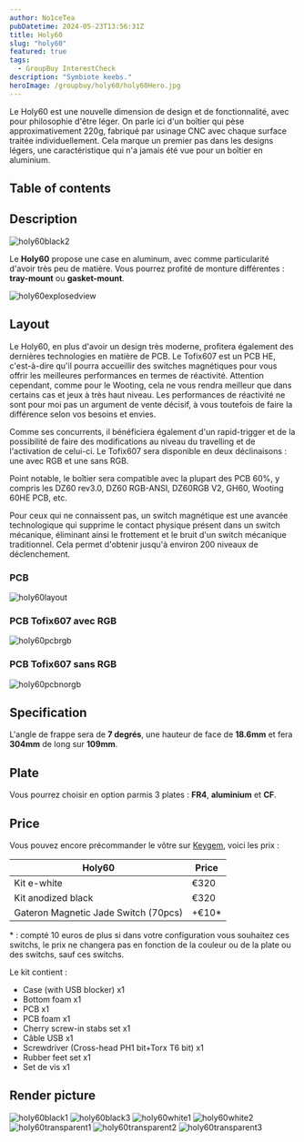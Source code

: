 ```yaml
---
author: No1ceTea
pubDatetime: 2024-05-23T13:56:31Z
title: Holy60
slug: "holy60"
featured: true
tags:
  - GroupBuy InterestCheck
description: "Symbiote keebs."
heroImage: /groupbuy/holy60/holy60Hero.jpg
---
```


Le Holy60 est une nouvelle dimension de design et de fonctionnalité, avec pour philosophie d'être léger. On parle ici d'un boîtier qui pèse approximativement 220g, fabriqué par usinage CNC avec chaque surface traitée individuellement. Cela marque un premier pas dans les designs légers, une caractéristique qui n'a jamais été vue pour un boîtier en aluminium.

## Table of contents

## Description

![holy60black2](/groupbuy/holy60/holy60black2.jpg)

Le **Holy60** propose une case en aluminum, avec comme particularité d'avoir très peu de matière. Vous pourrez profité de monture différentes : **tray-mount** ou **gasket-mount**.

![holy60explosedview](/groupbuy/holy60/holy60explosedview.jpg)

## Layout

Le Holy60, en plus d'avoir un design très moderne, profitera également des dernières technologies en matière de PCB. Le Tofix607 est un PCB HE, c'est-à-dire qu'il pourra accueillir des switches magnétiques pour vous offrir les meilleures performances en termes de réactivité. Attention cependant, comme pour le Wooting, cela ne vous rendra meilleur que dans certains cas et jeux à très haut niveau. Les performances de réactivité ne sont pour moi pas un argument de vente décisif, à vous toutefois de faire la différence selon vos besoins et envies.

Comme ses concurrents, il bénéficiera également d'un rapid-trigger et de la possibilité de faire des modifications au niveau du travelling et de l'activation de celui-ci. Le Tofix607 sera disponible en deux déclinaisons : une avec RGB et une sans RGB.

Point notable, le boîtier sera compatible avec la plupart des PCB 60%, y compris les DZ60 rev3.0, DZ60 RGB-ANSI, DZ60RGB V2, GH60, Wooting 60HE PCB, etc.

Pour ceux qui ne connaissent pas, un switch magnétique est une avancée technologique qui supprime le contact physique présent dans un switch mécanique, éliminant ainsi le frottement et le bruit d'un switch mécanique traditionnel. Cela permet d'obtenir jusqu'à environ 200 niveaux de déclenchement.

### PCB

![holy60layout](/groupbuy/holy60/holy60layout.jpg)

### PCB Tofix607 avec RGB

![holy60pcbrgb](/groupbuy/holy60/holy60pcbrgb.jpg)

### PCB Tofix607 sans RGB

![holy60pcbnorgb](/groupbuy/holy60/holy60pcbnorgb.jpg)

## Specification

L'angle de frappe sera de **7 degrés**, une hauteur de face de **18.6mm** et fera **304mm** de long sur **109mm**.

## Plate

Vous pourrez choisir en option parmis 3 plates : **FR4**, **aluminium** et **CF**.

## Price

Vous pouvez encore précommander le vôtre sur [Keygem](https://keygem.com/products/holy-60-pre-order), voici les prix :

| Holy60                               | Price  |
| ------------------------------------ | ------ |
| Kit e-white                          | €320   |
| Kit anodized black                   | €320   |
| Gateron Magnetic Jade Switch (70pcs) | +€10\* |

\* : compté 10 euros de plus si dans votre configuration vous souhaitez ces switchs, le prix ne changera pas en fonction de la couleur ou de la plate ou des switchs, sauf ces switchs.

Le kit contient :

- Case (with USB blocker) x1
- Bottom foam x1
- PCB x1
- PCB foam x1
- Cherry screw-in stabs set x1
- Câble USB x1
- Screwdriver (Cross-head PH1 bit+Torx T6 bit) x1
- Rubber feet set x1
- Set de vis x1

## Render picture

![holy60black1](/groupbuy/holy60/holy60black1.jpg)
![holy60black3](/groupbuy/holy60/holy60black3.jpg)
![holy60white1](/groupbuy/holy60/holy60white1.jpg)
![holy60white2](/groupbuy/holy60/holy60white2.jpg)
![holy60transparent1](/groupbuy/holy60/holy60transparent1.jpg)
![holy60transparent2](/groupbuy/holy60/holy60transparent2.jpg)
![holy60transparent3](/groupbuy/holy60/holy60transparent3.jpg)
